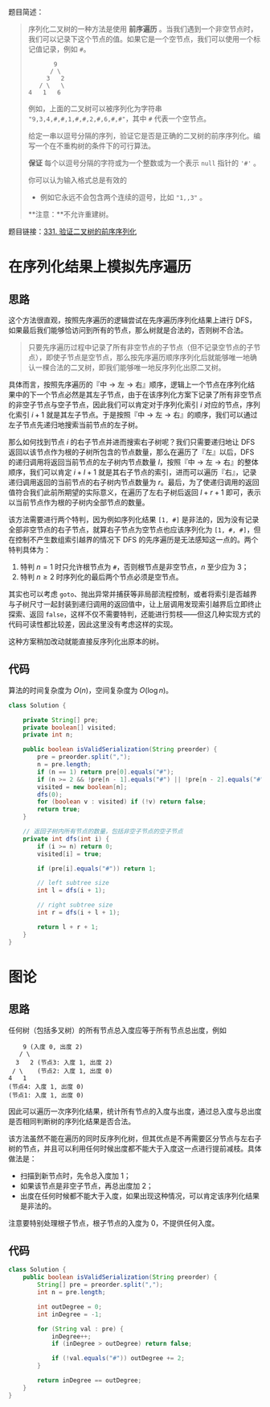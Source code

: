 题目简述：

> 序列化二叉树的一种方法是使用 **前序遍历** 。当我们遇到一个非空节点时，我们可以记录下这个节点的值。如果它是一个空节点，我们可以使用一个标记值记录，例如 `#`。
>
> ```
>        9
>       / \
>      3   2
>    / \   \
> 4   1   6
> ```
>
> 例如，上面的二叉树可以被序列化为字符串 `"9,3,4,#,#,1,#,#,2,#,6,#,#"`，其中 `#` 代表一个空节点。
>
> 给定一串以逗号分隔的序列，验证它是否是正确的二叉树的前序序列化。编写一个在不重构树的条件下的可行算法。
>
> **保证** 每个以逗号分隔的字符或为一个整数或为一个表示 `null` 指针的 `'#'` 。
>
> 你可以认为输入格式总是有效的
>
> - 例如它永远不会包含两个连续的逗号，比如 `"1,,3"` 。
>
> **注意：**不允许重建树。

题目链接：[331. 验证二叉树的前序序列化](https://leetcode.cn/problems/verify-preorder-serialization-of-a-binary-tree/)

# 在序列化结果上模拟先序遍历

## 思路

这个方法很直观，按照先序遍历的逻辑尝试在先序遍历序列化结果上进行 DFS，如果最后我们能够恰访问到所有的节点，那么树就是合法的，否则树不合法。

> 只要先序遍历过程中记录了所有非空节点的子节点（但不记录空节点的子节点），即使子节点是空节点，那么按先序遍历顺序序列化后就能够唯一地确认一棵合法的二叉树，即我们能够唯一地反序列化出原二叉树。

具体而言，按照先序遍历的『中 → 左 → 右』顺序，逻辑上一个节点在序列化结果中的下一个节点必然是其左子节点，由于在该序列化方案下记录了所有非空节点的非空子节点与空子节点，因此我们可以肯定对于序列化索引 $i$ 对应的节点，序列化索引 $i+1$ 就是其左子节点。于是按照『中 → 左 → 右』的顺序，我们可以通过左子节点先递归地搜索当前节点的左子树。

那么如何找到节点 $i$ 的右子节点并进而搜索右子树呢？我们只需要递归地让 DFS 返回以该节点作为根的子树所包含的节点数量，那么在遍历了『左』以后，DFS 的递归调用将返回当前节点的左子树内节点数量 $l$，按照『中 → 左 → 右』的整体顺序，我们可以肯定 $i+l+1$ 就是其右子节点的索引，进而可以遍历『右』，记录递归调用返回的当前节点的右子树内节点数量为 $r$。最后，为了使递归调用的返回值符合我们此前所期望的实际意义，在遍历了左右子树后返回 $l+r+1$ 即可，表示以当前节点作为根的子树内全部节点的数量。

该方法需要进行两个特判，因为例如序列化结果 `[1, #]` 是非法的，因为没有记录全部非空节点的右子节点，就算右子节点为空节点也应该序列化为 `[1, #, #]`，但在控制不产生数组索引越界的情况下 DFS 的先序遍历是无法感知这一点的。两个特判具体为：

1. 特判 $n=1$ 时只允许根节点为 `#`，否则根节点是非空节点，$n$ 至少应为 $3$；
1. 特判 $n\geqslant2$ 时序列化的最后两个节点必须是空节点。

其实也可以考虑 `goto`、抛出异常并捕获等非局部流程控制，或者将索引是否越界与子树尺寸一起封装到递归调用的返回值中，让上层调用发现索引越界后立即终止探索、返回 `false`，这样不仅不需要特判，还能进行剪枝——但这几种实现方式的代码可读性都比较差，因此这里没有考虑这样的实现。

这种方案稍加改动就能直接反序列化出原本的树。

## 代码

算法的时间复杂度为 $O(n)$，空间复杂度为 $O(\log n)$。

```java
class Solution {

    private String[] pre;
    private boolean[] visited;
    private int n;

    public boolean isValidSerialization(String preorder) {
        pre = preorder.split(",");
        n = pre.length;
        if (n == 1) return pre[0].equals("#");
        if (n >= 2 && !pre[n - 1].equals("#") || !pre[n - 2].equals("#")) return false;
        visited = new boolean[n];
        dfs(0);
        for (boolean v : visited) if (!v) return false;
        return true;
    }

    // 返回子树内所有节点的数量，包括非空子节点的空子节点
    private int dfs(int i) {
        if (i >= n) return 0;
        visited[i] = true;

        if (pre[i].equals("#")) return 1;

        // left subtree size
        int l = dfs(i + 1);

        // right subtree size
        int r = dfs(i + l + 1);

        return l + r + 1;
    }
}
```

# 图论

## 思路

任何树（包括多叉树）的所有节点总入度应等于所有节点总出度，例如

```
    9 (入度 0, 出度 2)
   / \
  3   2 (节点3: 入度 1, 出度 2)
 / \    (节点2: 入度 1, 出度 0)
4   1
(节点4: 入度 1, 出度 0)
(节点1: 入度 1, 出度 0)
```

因此可以遍历一次序列化结果，统计所有节点的入度与出度，通过总入度与总出度是否相同判断树的序列化结果是否合法。

该方法虽然不能在遍历的同时反序列化树，但其优点是不再需要区分节点与左右子树的节点，并且可以利用任何时候出度都不能大于入度这一点进行提前减枝。具体做法是：

- 扫描到新节点时，先令总入度加 $1$；
- 如果该节点是非空子节点，再总出度加 $2$；
- 出度在任何时候都不能大于入度，如果出现这种情况，可以肯定该序列化结果是非法的。

注意要特别处理根子节点，根子节点的入度为 $0$，不提供任何入度。

## 代码

```java
class Solution {
    public boolean isValidSerialization(String preorder) {
        String[] pre = preorder.split(",");
        int n = pre.length;

        int outDegree = 0;
        int inDegree = -1;

        for (String val : pre) {
            inDegree++;
            if (inDegree > outDegree) return false;

            if (!val.equals("#")) outDegree += 2;
        }

        return inDegree == outDegree;
    }
}
```

